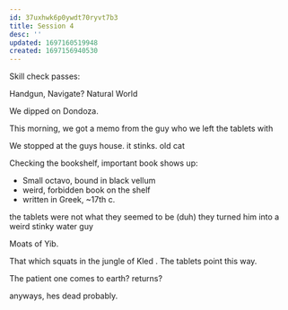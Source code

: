 ```yaml
---
id: 37uxhwk6p0ywdt70ryvt7b3
title: Session 4
desc: ''
updated: 1697160519948
created: 1697156940530
---
```

Skill check passes:

Handgun,
Navigate?
Natural World

We dipped on Dondoza.

This morning, we got a memo from the guy who we left the tablets with

We stopped at the guys house. it stinks. old cat

Checking the bookshelf, important book shows up:
- Small octavo, bound in black vellum
- weird, forbidden book on the shelf
- written in Greek, ~17th c.

the tablets were not what they seemed to be (duh)
they turned him into a weird stinky water guy

Moats of Yib.

That which squats in the jungle of Kled . The tablets point this way.

The patient one comes to earth? returns?

anyways, hes dead probably.

